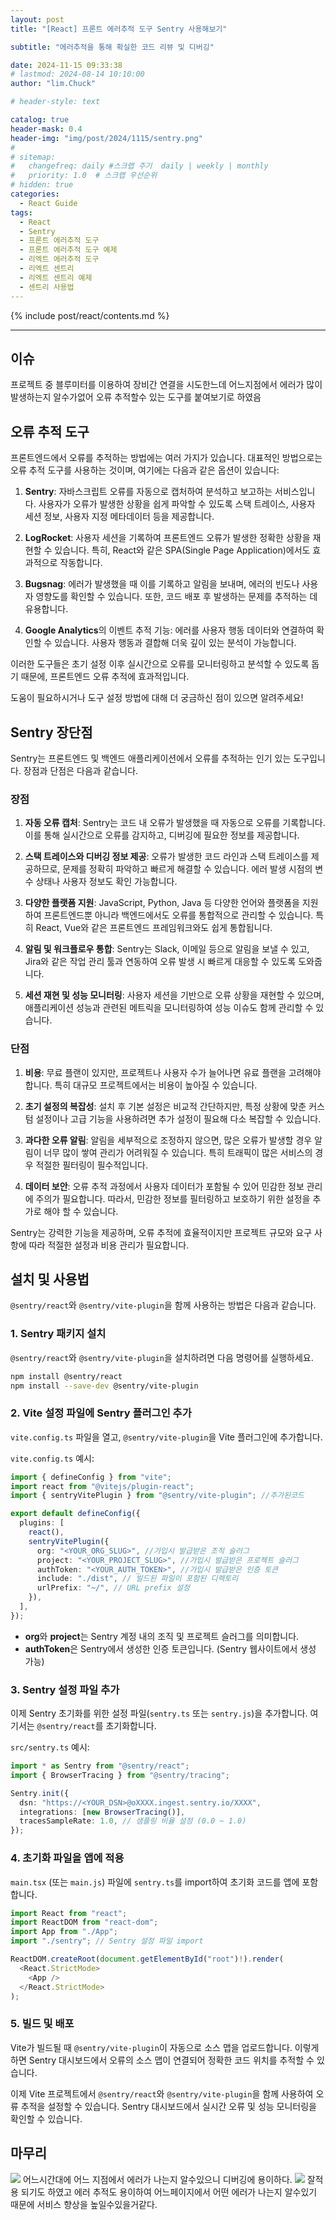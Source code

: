 ```yaml
---
layout: post
title: "[React] 프론트 에러추적 도구 Sentry 사용해보기"

subtitle: "에러추적을 통해 확실한 코드 리뷰 및 디버깅"

date: 2024-11-15 09:33:38
# lastmod: 2024-08-14 10:10:00
author: "lim.Chuck"

# header-style: text

catalog: true
header-mask: 0.4
header-img: "img/post/2024/1115/sentry.png"
#
# sitemap:
#   changefreq: daily #스크랩 주기  daily | weekly | monthly
#   priority: 1.0  # 스크랩 우선순위
# hidden: true
categories:
  - React Guide
tags:
  - React
  - Sentry
  - 프론트 에러추적 도구
  - 프론트 에러추적 도구 예제
  - 리엑트 에러추적 도구
  - 리엑트 센트리
  - 리엑트 센트리 예제
  - 센트리 사용법
---
```


{% include post/react/contents.md %}

---

## 이슈

프로젝트 중 블루미터를 이용하여 장비간 연결을 시도한느데 어느지점에서 에러가 많이 발생하는지 알수가없어 오류 추적할수 있는 도구를 붙여보기로 하였음

## 오류 추적 도구

프론트엔드에서 오류를 추적하는 방법에는 여러 가지가 있습니다. 대표적인 방법으로는 오류 추적 도구를 사용하는 것이며, 여기에는 다음과 같은 옵션이 있습니다:

1. **Sentry**: 자바스크립트 오류를 자동으로 캡처하여 분석하고 보고하는 서비스입니다. 사용자가 오류가 발생한 상황을 쉽게 파악할 수 있도록 스택 트레이스, 사용자 세션 정보, 사용자 지정 메타데이터 등을 제공합니다.

2. **LogRocket**: 사용자 세션을 기록하여 프론트엔드 오류가 발생한 정확한 상황을 재현할 수 있습니다. 특히, React와 같은 SPA(Single Page Application)에서도 효과적으로 작동합니다.

3. **Bugsnag**: 에러가 발생했을 때 이를 기록하고 알림을 보내며, 에러의 빈도나 사용자 영향도를 확인할 수 있습니다. 또한, 코드 배포 후 발생하는 문제를 추적하는 데 유용합니다.

4. **Google Analytics**의 이벤트 추적 기능: 에러를 사용자 행동 데이터와 연결하여 확인할 수 있습니다. 사용자 행동과 결합해 더욱 깊이 있는 분석이 가능합니다.

이러한 도구들은 초기 설정 이후 실시간으로 오류를 모니터링하고 분석할 수 있도록 돕기 때문에, 프론트엔드 오류 추적에 효과적입니다.

도움이 필요하시거나 도구 설정 방법에 대해 더 궁금하신 점이 있으면 알려주세요!

## Sentry 장단점

Sentry는 프론트엔드 및 백엔드 애플리케이션에서 오류를 추적하는 인기 있는 도구입니다. 장점과 단점은 다음과 같습니다.

### 장점

1. **자동 오류 캡처**: Sentry는 코드 내 오류가 발생했을 때 자동으로 오류를 기록합니다. 이를 통해 실시간으로 오류를 감지하고, 디버깅에 필요한 정보를 제공합니다.
2. **스택 트레이스와 디버깅 정보 제공**: 오류가 발생한 코드 라인과 스택 트레이스를 제공하므로, 문제를 정확히 파악하고 빠르게 해결할 수 있습니다. 에러 발생 시점의 변수 상태나 사용자 정보도 확인 가능합니다.

3. **다양한 플랫폼 지원**: JavaScript, Python, Java 등 다양한 언어와 플랫폼을 지원하여 프론트엔드뿐 아니라 백엔드에서도 오류를 통합적으로 관리할 수 있습니다. 특히 React, Vue와 같은 프론트엔드 프레임워크와도 쉽게 통합됩니다.

4. **알림 및 워크플로우 통합**: Sentry는 Slack, 이메일 등으로 알림을 보낼 수 있고, Jira와 같은 작업 관리 툴과 연동하여 오류 발생 시 빠르게 대응할 수 있도록 도와줍니다.

5. **세션 재현 및 성능 모니터링**: 사용자 세션을 기반으로 오류 상황을 재현할 수 있으며, 애플리케이션 성능과 관련된 메트릭을 모니터링하여 성능 이슈도 함께 관리할 수 있습니다.

### 단점

1. **비용**: 무료 플랜이 있지만, 프로젝트나 사용자 수가 늘어나면 유료 플랜을 고려해야 합니다. 특히 대규모 프로젝트에서는 비용이 높아질 수 있습니다.

2. **초기 설정의 복잡성**: 설치 후 기본 설정은 비교적 간단하지만, 특정 상황에 맞춘 커스텀 설정이나 고급 기능을 사용하려면 추가 설정이 필요해 다소 복잡할 수 있습니다.

3. **과다한 오류 알림**: 알림을 세부적으로 조정하지 않으면, 많은 오류가 발생할 경우 알림이 너무 많이 쌓여 관리가 어려워질 수 있습니다. 특히 트래픽이 많은 서비스의 경우 적절한 필터링이 필수적입니다.

4. **데이터 보안**: 오류 추적 과정에서 사용자 데이터가 포함될 수 있어 민감한 정보 관리에 주의가 필요합니다. 따라서, 민감한 정보를 필터링하고 보호하기 위한 설정을 추가로 해야 할 수 있습니다.

Sentry는 강력한 기능을 제공하며, 오류 추적에 효율적이지만 프로젝트 규모와 요구 사항에 따라 적절한 설정과 비용 관리가 필요합니다.

## 설치 및 사용법

`@sentry/react`와 `@sentry/vite-plugin`을 함께 사용하는 방법은 다음과 같습니다.

### 1. Sentry 패키지 설치

`@sentry/react`와 `@sentry/vite-plugin`을 설치하려면 다음 명령어를 실행하세요.

```bash
npm install @sentry/react
npm install --save-dev @sentry/vite-plugin
```

### 2. Vite 설정 파일에 Sentry 플러그인 추가

`vite.config.ts` 파일을 열고, `@sentry/vite-plugin`을 Vite 플러그인에 추가합니다.

`vite.config.ts` 예시:

```typescript
import { defineConfig } from "vite";
import react from "@vitejs/plugin-react";
import { sentryVitePlugin } from "@sentry/vite-plugin"; //추가된코드

export default defineConfig({
  plugins: [
    react(),
    sentryVitePlugin({
      org: "<YOUR_ORG_SLUG>", //가입시 발급받은 조직 슬러그
      project: "<YOUR_PROJECT_SLUG>", //가입시 발급받은 프로젝트 슬러그
      authToken: "<YOUR_AUTH_TOKEN>", //가입시 발급받은 인증 토큰
      include: "./dist", // 빌드된 파일이 포함된 디렉토리
      urlPrefix: "~/", // URL prefix 설정
    }),
  ],
});
```

- **org**와 **project**는 Sentry 계정 내의 조직 및 프로젝트 슬러그를 의미합니다.
- **authToken**은 Sentry에서 생성한 인증 토큰입니다. (Sentry 웹사이트에서 생성 가능)

### 3. Sentry 설정 파일 추가

이제 Sentry 초기화를 위한 설정 파일(`sentry.ts` 또는 `sentry.js`)을 추가합니다. 여기서는 `@sentry/react`를 초기화합니다.

`src/sentry.ts` 예시:

```typescript
import * as Sentry from "@sentry/react";
import { BrowserTracing } from "@sentry/tracing";

Sentry.init({
  dsn: "https://<YOUR_DSN>@oXXXX.ingest.sentry.io/XXXX",
  integrations: [new BrowserTracing()],
  tracesSampleRate: 1.0, // 샘플링 비율 설정 (0.0 ~ 1.0)
});
```

### 4. 초기화 파일을 앱에 적용

`main.tsx` (또는 `main.js`) 파일에 `sentry.ts`를 import하여 초기화 코드를 앱에 포함합니다.

```typescript
import React from "react";
import ReactDOM from "react-dom";
import App from "./App";
import "./sentry"; // Sentry 설정 파일 import

ReactDOM.createRoot(document.getElementById("root")!).render(
  <React.StrictMode>
    <App />
  </React.StrictMode>
);
```

### 5. 빌드 및 배포

Vite가 빌드될 때 `@sentry/vite-plugin`이 자동으로 소스 맵을 업로드합니다. 이렇게 하면 Sentry 대시보드에서 오류의 소스 맵이 연결되어 정확한 코드 위치를 추적할 수 있습니다.

이제 Vite 프로젝트에서 `@sentry/react`와 `@sentry/vite-plugin`을 함께 사용하여 오류 추적을 설정할 수 있습니다. Sentry 대시보드에서 실시간 오류 및 성능 모니터링을 확인할 수 있습니다.

## 마무리

![](/img/post/2024/1115/1.png)
어느시간대에 어느 지점에서 에러가 나는지 알수있으니 디버깅에 용이하다.
![](/img/post/2024/1115/2.png)
잘적용 되기도 하였고 에러 추적도 용이하여 어느페이지에서 어떤 에러가 나는지 알수있기 때문에 서비스 향상을 높일수있을거같다.
